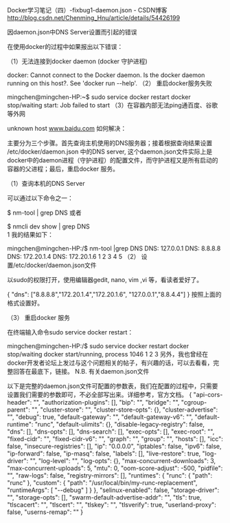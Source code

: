 

Docker学习笔记（四）-fixbug1-daemon.json - CSDN博客 http://blog.csdn.net/Chenming_Hnu/article/details/54426199

因daemon.json中DNS Server设置而引起的错误

在使用docker的过程中如果报出以下错误：

（1）无法连接到docker daemon (docker 守护进程)

docker: Cannot connect to the Docker daemon. Is the docker daemon running on this host?.
See 'docker run --help'.
（2） 重启docker服务失败

mingchen@mingchen-HP:~$ sudo service docker restart
docker stop/waiting
start: Job failed to start
（3）在容器内部无法ping通百度、谷歌等外网

unknown host www.baidu.com
如何解决：

主要分为三个步骤。首先查询主机使用的DNS服务器；接着根据查询结果设置 /etc/docker/daemon.json 中的DNS server, 这个daemon.json文件实际上是docker中的daemon进程（守护进程）的配置文件，而守护进程又是所有启动的容器的父进程；最后，重启docker 服务。

（1）查询本机的DNS Server

可以通过以下命令之一：

$ nm-tool | grep DNS
或者

$ nmcli dev show | grep DNS    
1
我的结果如下：

mingchen@mingchen-HP:/$ nm-tool |grep DNS
    DNS:             127.0.0.1
    DNS:             8.8.8.8
    DNS:             172.20.1.4
    DNS:             172.20.1.6
1
2
3
4
5
（2） 设置/etc/docker/daemon.json文件

以sudo的权限打开，使用编辑器gedit, nano, vim ,vi 等，看读者爱好了。

{
 "dns": ["8.8.8.8","172.20.1.4","172.20.1.6", "127.0.0.1","8.8.4.4"]
}
按照上面的格式设置好。

（3） 重启docker 服务

在终端输入命令sudo service docker restart：

mingchen@mingchen-HP:/$ sudo service docker restart
docker stop/waiting
docker start/running, process 1046
1
2
3
另外，我也曾经在docker开发者论坛上发过与这个问题相关的帖子，有兴趣的话，可以去看看，完整回答在最底下，链接。
N.B. 有关daemon.json文件

以下是完整的daemon.json文件可配置的参数表，我们在配置的过程中，只需要设置我们需要的参数即可，不必全部写出来。详细参考，官方文档。
{
    "api-cors-header": "",
    "authorization-plugins": [],
    "bip": "",
    "bridge": "",
    "cgroup-parent": "",
    "cluster-store": "",
    "cluster-store-opts": {},
    "cluster-advertise": "",
    "debug": true,
    "default-gateway": "",
    "default-gateway-v6": "",
    "default-runtime": "runc",
    "default-ulimits": {},
    "disable-legacy-registry": false,
    "dns": [],
    "dns-opts": [],
    "dns-search": [],
    "exec-opts": [],
    "exec-root": "",
    "fixed-cidr": "",
    "fixed-cidr-v6": "",
    "graph": "",
    "group": "",
    "hosts": [],
    "icc": false,
    "insecure-registries": [],
    "ip": "0.0.0.0",
    "iptables": false,
    "ipv6": false,
    "ip-forward": false,
    "ip-masq": false,
    "labels": [],
    "live-restore": true,
    "log-driver": "",
    "log-level": "",
    "log-opts": {},
    "max-concurrent-downloads": 3,
    "max-concurrent-uploads": 5,
    "mtu": 0,
    "oom-score-adjust": -500,
    "pidfile": "",
    "raw-logs": false,
    "registry-mirrors": [],
    "runtimes": {
        "runc": {
            "path": "runc"
        },
        "custom": {
            "path": "/usr/local/bin/my-runc-replacement",
            "runtimeArgs": [
                "--debug"
            ]
        }
    },
    "selinux-enabled": false,
    "storage-driver": "",
    "storage-opts": [],
    "swarm-default-advertise-addr": "",
    "tls": true,
    "tlscacert": "",
    "tlscert": "",
    "tlskey": "",
    "tlsverify": true,
    "userland-proxy": false,
    "userns-remap": ""
}